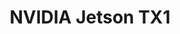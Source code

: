 ---
title: "NVIDIA Jetson TX1"
excerpt: "The Jetson TX1 is a new board in NVIDIA embedded board family. This new board has new performance oriented for robotics application, drones, and other. In fact, this board has a compact form factor in only 50mm x 90mm."
header:
  teaser: /review/jetson-tx1/jetsonTX1.jpg
categories:
  - Review
tags:
  - NVIDIA
  - Jetson
toc: true
toc_label: "Table of Contents"
toc_icon: "cog"
toc_sticky: true
---